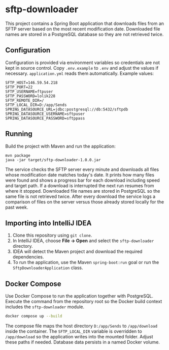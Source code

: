 # sftp-downloader

This project contains a Spring Boot application that downloads files from an SFTP server based on the most recent modification date. Downloaded file names are stored in a PostgreSQL database so they are not retrieved twice.

## Configuration

Configuration is provided via environment variables so credentials are not kept
in source control. Copy `.env.example` to `.env` and adjust the values if
necessary. `application.yml` reads them automatically. Example values:

```
SFTP_HOST=146.59.54.218
SFTP_PORT=22
SFTP_USERNAME=ftpuser
SFTP_PASSWORD=lolik228
SFTP_REMOTE_DIR=/
SFTP_LOCAL_DIR=D:/app/Sends
SPRING_DATASOURCE_URL=jdbc:postgresql://db:5432/sftpdb
SPRING_DATASOURCE_USERNAME=sftpuser
SPRING_DATASOURCE_PASSWORD=sftppass
```

## Running

Build the project with Maven and run the application:

```
mvn package
java -jar target/sftp-downloader-1.0.0.jar
```

The service checks the SFTP server every minute and downloads all files whose modification date matches today's date. It prints how many files were found and shows a progress bar for each download including speed and target path. If a download is interrupted the next run resumes from where it stopped. Downloaded file names are stored in PostgreSQL so the same file is not retrieved twice. After every download the service logs a comparison of files on the server versus those already stored locally for the past week.

## Importing into IntelliJ IDEA

1. Clone this repository using `git clone`.
2. In IntelliJ IDEA, choose **File → Open** and select the `sftp-downloader` directory.
3. IDEA will detect the Maven project and download the required dependencies.
4. To run the application, use the Maven `spring-boot:run` goal or run the `SftpDownloaderApplication` class.

## Docker Compose

Use Docker Compose to run the application together with PostgreSQL. Execute the
command from the repository root so the Docker build context includes the
`sftp-downloader` module.

```bash
docker compose up --build
```
The compose file maps the host directory `D:/app/Sends` to `/app/download` inside
the container. The `SFTP_LOCAL_DIR` variable is overridden to `/app/download` so
the application writes into the mounted folder. Adjust these paths if needed.
Database data persists in a named Docker volume.

